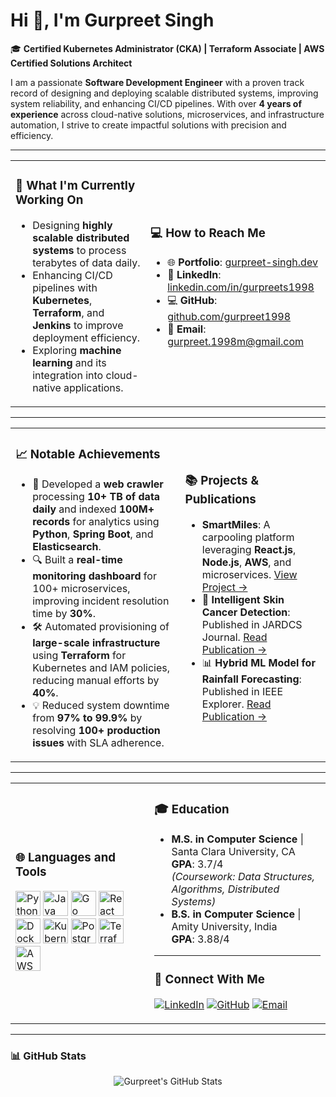 # Hi 👋, I'm Gurpreet Singh

🎓 **Certified Kubernetes Administrator (CKA) | Terraform Associate | AWS Certified Solutions Architect**

I am a passionate **Software Development Engineer** with a proven track record of designing and deploying scalable distributed systems, improving system reliability, and enhancing CI/CD pipelines. With over **4 years of experience** across cloud-native solutions, microservices, and infrastructure automation, I strive to create impactful solutions with precision and efficiency.

---

<table>
<tr>
<td>

### 🚀 What I'm Currently Working On
- Designing **highly scalable distributed systems** to process terabytes of data daily.
- Enhancing CI/CD pipelines with **Kubernetes**, **Terraform**, and **Jenkins** to improve deployment efficiency.
- Exploring **machine learning** and its integration into cloud-native applications.

</td>
<td>

### 💻 How to Reach Me
- 🌐 **Portfolio**: [gurpreet-singh.dev](#)  
- 💼 **LinkedIn**: [linkedin.com/in/gurpreets1998](https://linkedin.com/in/gurpreets1998)  
- 💻 **GitHub**: [github.com/gurpreet1998](https://github.com/gurpreet1998)  
- 📧 **Email**: [gurpreet.1998m@gmail.com](mailto:gurpreet.1998m@gmail.com)  

</td>
</tr>
</table>

---

<table>
<tr>
<td>

### 📈 Notable Achievements
- 🚀 Developed a **web crawler** processing **10+ TB of data daily** and indexed **100M+ records** for analytics using **Python**, **Spring Boot**, and **Elasticsearch**.
- 🔍 Built a **real-time monitoring dashboard** for 100+ microservices, improving incident resolution time by **30%**.
- 🛠 Automated provisioning of **large-scale infrastructure** using **Terraform** for Kubernetes and IAM policies, reducing manual efforts by **40%**.
- 💡 Reduced system downtime from **97% to 99.9%** by resolving **100+ production issues** with SLA adherence.

</td>
<td>

### 📚 Projects & Publications
- **SmartMiles**: A carpooling platform leveraging **React.js**, **Node.js**, **AWS**, and microservices. [View Project →](#)
- 📰 **Intelligent Skin Cancer Detection**: Published in JARDCS Journal. [Read Publication →](#)
- 📊 **Hybrid ML Model for Rainfall Forecasting**: Published in IEEE Explorer. [Read Publication →](#)

</td>
</tr>
</table>

---

<table>
<tr>
<td>

### 🌐 Languages and Tools
<img src="https://cdn.jsdelivr.net/gh/devicons/devicon/icons/python/python-original.svg" alt="Python" width="40" height="40"/>
<img src="https://cdn.jsdelivr.net/gh/devicons/devicon/icons/java/java-original.svg" alt="Java" width="40" height="40"/>
<img src="https://cdn.jsdelivr.net/gh/devicons/devicon/icons/go/go-original.svg" alt="Go" width="40" height="40"/>
<img src="https://cdn.jsdelivr.net/gh/devicons/devicon/icons/react/react-original.svg" alt="React" width="40" height="40"/>
<img src="https://cdn.jsdelivr.net/gh/devicons/devicon/icons/docker/docker-original.svg" alt="Docker" width="40" height="40"/>
<img src="https://cdn.jsdelivr.net/gh/devicons/devicon/icons/kubernetes/kubernetes-plain.svg" alt="Kubernetes" width="40" height="40"/>
<img src="https://cdn.jsdelivr.net/gh/devicons/devicon/icons/postgresql/postgresql-original.svg" alt="PostgreSQL" width="40" height="40"/>
<img src="https://cdn.jsdelivr.net/gh/devicons/devicon/icons/terraform/terraform-original.svg" alt="Terraform" width="40" height="40"/>
<img src="https://cdn.jsdelivr.net/gh/devicons/devicon/icons/aws/aws-original.svg" alt="AWS" width="40" height="40"/>

</td>
<td>

### 🎓 Education
- **M.S. in Computer Science** | Santa Clara University, CA  
  **GPA**: 3.7/4  
  *(Coursework: Data Structures, Algorithms, Distributed Systems)*  
- **B.S. in Computer Science** | Amity University, India  
  **GPA**: 3.88/4  

---

### 🌟 Connect With Me
[![LinkedIn](https://img.shields.io/badge/-LinkedIn-blue?logo=linkedin)](https://linkedin.com/in/gurpreets1998)
[![GitHub](https://img.shields.io/badge/-GitHub-black?logo=github)](https://github.com/gurpreet1998)
[![Email](https://img.shields.io/badge/-Email-red?logo=gmail)](mailto:gurpreet.1998m@gmail.com)

</td>
</tr>
</table>

---

### 📊 GitHub Stats
<div align="center">
  <img src="https://github-readme-stats.vercel.app/api?username=gurpreet1998&show_icons=true&theme=radical" alt="Gurpreet's GitHub Stats"/>
</div>

